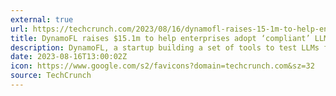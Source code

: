 ```yaml
---
external: true
url: https://techcrunch.com/2023/08/16/dynamofl-raises-15-1m-to-help-enterprises-adopt-compliant-llms/
title: DynamoFL raises $15.1m to help enterprises adopt ‘compliant’ LLMs
description: DynamoFL, a startup building a set of tools to test LLMs for privacy and general compliance, has raised $15.1 million in a funding round.
date: 2023-08-16T13:00:02Z
icon: https://www.google.com/s2/favicons?domain=techcrunch.com&sz=32
source: TechCrunch
---
```

